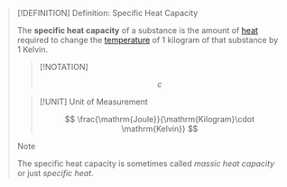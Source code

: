 >[!DEFINITION] Definition: Specific Heat Capacity
>
>The **specific heat capacity**  of a substance is the amount of [heat](../Heat.md) required to change the [temperature](../Temperature.md) of $1$ kilogram of that substance by $1$ Kelvin.
>
>>[!NOTATION]
>>
>>$$
>>c
>>$$
>>
>
>>[!UNIT] Unit of Measurement
>>
>>$$
>>\frac{\mathrm{Joule}}{\mathrm{Kilogram}\cdot \mathrm{Kelvin}}
>>$$
>>
>
>>[!NOTE]
>>
>>The specific heat capacity is sometimes called *massic heat capacity* or just *specific heat*.
>>
>